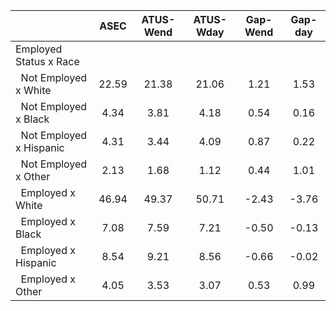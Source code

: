 
|                      |         ASEC |    ATUS-Wend |    ATUS-Wday |     Gap-Wend |      Gap-day |
| -------------------- | :----------: | :----------: | :----------: | :----------: | :----------: |
| Employed Status x Race |              |              |              |              |              |
| &nbsp;&nbsp;Not Employed x White |        22.59 |        21.38 |        21.06 |         1.21 |         1.53 |
| &nbsp;&nbsp;Not Employed x Black |         4.34 |         3.81 |         4.18 |         0.54 |         0.16 |
| &nbsp;&nbsp;Not Employed x Hispanic |         4.31 |         3.44 |         4.09 |         0.87 |         0.22 |
| &nbsp;&nbsp;Not Employed x Other |         2.13 |         1.68 |         1.12 |         0.44 |         1.01 |
| &nbsp;&nbsp;Employed x White |        46.94 |        49.37 |        50.71 |        -2.43 |        -3.76 |
| &nbsp;&nbsp;Employed x Black |         7.08 |         7.59 |         7.21 |        -0.50 |        -0.13 |
| &nbsp;&nbsp;Employed x Hispanic |         8.54 |         9.21 |         8.56 |        -0.66 |        -0.02 |
| &nbsp;&nbsp;Employed x Other |         4.05 |         3.53 |         3.07 |         0.53 |         0.99 |

